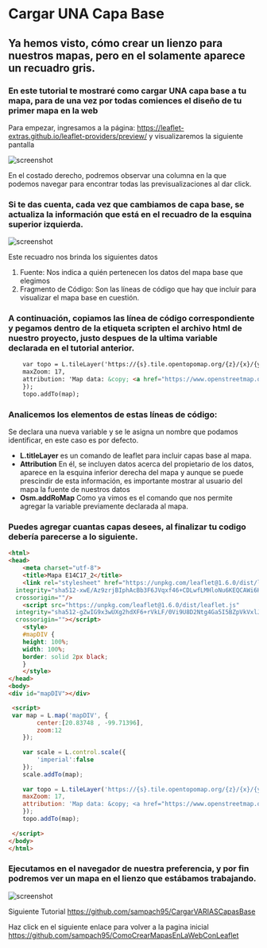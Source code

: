 # Cargar UNA Capa Base
## Ya hemos visto, cómo crear un lienzo para nuestros mapas, pero en el solamente aparece un recuadro gris. 
### En este tutorial te mostraré como cargar UNA capa base a tu mapa, para de una vez por todas comiences el diseño de tu primer mapa en la web
Para empezar, ingresamos a la página: https://leaflet-extras.github.io/leaflet-providers/preview/  y visualizaremos la siguiente pantalla

![screenshot](https://raw.githubusercontent.com/sampach95/CargarUNACapaBase/master/img/Catalogo.png)

En el costado derecho, podremos observar una columna en la que podemos navegar para encontrar todas las previsualizaciones al dar click. 

### Si te das cuenta, cada vez que cambiamos de capa base, se actualiza la información que está en el recuadro de la esquina superior izquierda.

![screenshot](https://raw.githubusercontent.com/sampach95/CargarUNACapaBase/master/img/Recuadro-crop.png)

Este recuadro nos brinda los siguientes datos
  1.	Fuente: Nos indica a quién pertenecen los datos del mapa base que elegimos 
  2.	Fragmento de Código: Son las líneas de código que hay que incluir para visualizar el mapa base en cuestión.

### A continuación, copiamos las línea de código correspondiente y pegamos dentro de la etiqueta scripten el archivo html de nuestro proyecto, justo despues de la ultima variable declarada en el tutorial anterior.

``` html
	var topo = L.tileLayer('https://{s}.tile.opentopomap.org/{z}/{x}/{y}.png', {
	maxZoom: 17,
	attribution: 'Map data: &copy; <a href="https://www.openstreetmap.org/copyright">OpenStreetMap</a> contributors, <a href="http://viewfinderpanoramas.org">SRTM</a> | Map style: &copy; <a href="https://opentopomap.org">OpenTopoMap</a> (<a href="https://creativecommons.org/licenses/by-sa/3.0/">CC-BY-SA</a>)'
	}); 
	topo.addTo(map);
```
### Analicemos los elementos de estas líneas de código:
Se declara una nueva variable y se le asigna un nombre que podamos identificar, en este caso es por defecto.
  - **L.titleLayer** es un comando de leaflet para incluir capas base al mapa. 
  - **Attribution** En él, se incluyen datos acerca del propietario de los datos, aparece en la esquina inferior derecha del mapa y aunque se puede prescindir de esta información, es importante mostrar al usuario del mapa la fuente de nuestros datos
- **Osm.addRoMap** Como ya vimos es el comando que nos permite agregar la variable previamente declarada al mapa.

### Puedes agregar cuantas capas desees, al finalizar tu codigo debería parecerse a lo siguiente.

``` html
<html>
<head>
	<meta charset="utf-8">
	<title>Mapa E14C17_2</title>
	<link rel="stylesheet" href="https://unpkg.com/leaflet@1.6.0/dist/leaflet.css"
  integrity="sha512-xwE/Az9zrjBIphAcBb3F6JVqxf46+CDLwfLMHloNu6KEQCAWi6HcDUbeOfBIptF7tcCzusKFjFw2yuvEpDL9wQ=="
  crossorigin=""/>
	<script src="https://unpkg.com/leaflet@1.6.0/dist/leaflet.js"
  integrity="sha512-gZwIG9x3wUXg2hdXF6+rVkLF/0Vi9U8D2Ntg4Ga5I5BZpVkVxlJWbSQtXPSiUTtC0TjtGOmxa1AJPuV0CPthew=="
  crossorigin=""></script>
	<style>
	#mapDIV {
	height: 100%;
	width: 100%;
	border: solid 2px black;
	}
	</style>
</head>
<body>
<div id="mapDIV"></div>

 <script>	
 var map = L.map('mapDIV', {
		center:[20.83748 , -99.71396],
		zoom:12
	});
	
	var scale = L.control.scale({
		'imperial':false
	});
	scale.addTo(map);
	
	var topo = L.tileLayer('https://{s}.tile.opentopomap.org/{z}/{x}/{y}.png', {
	maxZoom: 17,
	attribution: 'Map data: &copy; <a href="https://www.openstreetmap.org/copyright">OpenStreetMap</a> contributors, <a href="http://viewfinderpanoramas.org">SRTM</a> | Map style: &copy; <a href="https://opentopomap.org">OpenTopoMap</a> (<a href="https://creativecommons.org/licenses/by-sa/3.0/">CC-BY-SA</a>)'
	}); 
	topo.addTo(map);
		
 </script>
</body>
</html>
```

### Ejecutamos en el navegador de nuestra preferencia, y por fin podremos ver un mapa en el lienzo que estábamos trabajando.

![screenshot](https://raw.githubusercontent.com/sampach95/CargarUNACapaBase/master/img/CapaBase.png)

Siguiente Tutorial https://github.com/sampach95/CargarVARIASCapasBase

Haz click en el siguiente enlace para volver a la pagina inicial https://github.com/sampach95/ComoCrearMapasEnLaWebConLeaflet
